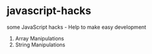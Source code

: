 # javascript-hacks
some JavaScript  hacks - Help to make easy development 


1) Array Manipulations  
2) String Manipulations 
